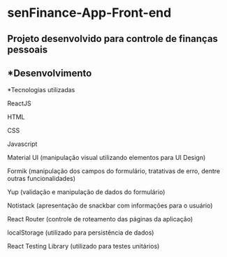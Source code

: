 # senFinance-App-Front-end

## Projeto desenvolvido para controle de finanças pessoais

## *Desenvolvimento

*Tecnologias utilizadas

ReactJS



HTML

CSS

Javascript

Material UI (manipulação visual utilizando elementos para UI Design)

Formik (manipulação dos campos do formulário, tratativas de erro, dentre outras funcionalidades)

Yup (validação e manipulação de dados do formulário)

Notistack (apresentação de snackbar com informações para o usuário)

React Router (controle de roteamento das páginas da aplicação)

localStorage (utilizado para persistência de dados)

React Testing Library (utilizado para testes unitários)
